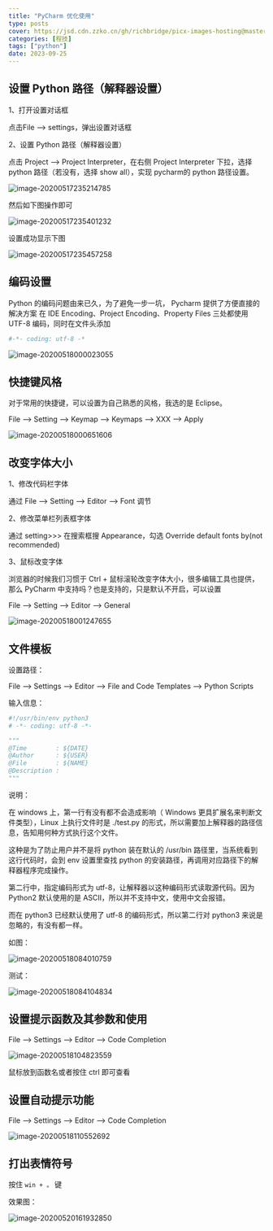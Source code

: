 ```yaml
---
title: "PyCharm 优化使用"
type: posts
cover: https://jsd.cdn.zzko.cn/gh/richbridge/picx-images-hosting@master/thumbnail/audit.avif
categories: [程技]
tags: ["python"]
date: 2023-09-25
---
```



## 设置 Python 路径（解释器设置）

1、打开设置对话框

点击File --> settings，弹出设置对话框

2、设置 Python 路径（解释器设置）

点击 Project --> Project Interpreter，在右侧 Project Interpreter 下拉，选择 python 路径（若没有，选择 show all），实现 pycharm的 python 路径设置。

![image-20200517235214785](https://gitee.com/wugenqiang/PictureBed/raw/master/NoteBook/20200517235215.png)

然后如下图操作即可

![image-20200517235401232](https://gitee.com/wugenqiang/PictureBed/raw/master/NoteBook/20200517235402.png)

设置成功显示下图

![image-20200517235457258](https://gitee.com/wugenqiang/PictureBed/raw/master/NoteBook/20200517235458.png)

## 编码设置

Python 的编码问题由来已久，为了避免一步一坑， Pycharm 提供了方便直接的解决方案
在 IDE Encoding、Project Encoding、Property Files 三处都使用 UTF-8 编码，同时在文件头添加

```python
#-*- coding: utf-8 -*
```

![image-20200518000023055](https://gitee.com/wugenqiang/PictureBed/raw/master/NoteBook/20200518000024.png)

## 快捷键风格

对于常用的快捷键，可以设置为自己熟悉的风格，我选的是 Eclipse。

File --> Setting --> Keymap --> Keymaps --> XXX --> Apply

![image-20200518000651606](https://gitee.com/wugenqiang/PictureBed/raw/master/NoteBook/20200518000652.png)

## 改变字体大小

1、修改代码栏字体

通过 File --> Setting --> Editor --> Font 调节

2、修改菜单栏列表框字体

通过 setting>>> 在搜索框搜 Appearance，勾选 Override default fonts by(not recommended)

3、鼠标改变字体

浏览器的时候我们习惯于 Ctrl + 鼠标滚轮改变字体大小，很多编辑工具也提供，那么 PyCharm 中支持吗？也是支持的，只是默认不开启，可以设置

File --> Setting --> Editor --> General

![image-20200518001247655](https://gitee.com/wugenqiang/PictureBed/raw/master/NoteBook/20200518001248.png)

## 文件模板

设置路径：

File --> Settings --> Editor --> File and Code Templates --> Python Scripts

输入信息：

```python
#!/usr/bin/env python3
# -*- coding: utf-8 -*-

"""
@Time        : ${DATE}
@Author      : ${USER}
@File        : ${NAME}
@Description : 
"""
```

说明：

在 windows 上，第一行有没有都不会造成影响（ Windows 更具扩展名来判断文件类型），Linux 上执行文件时是 ./test.py 的形式，所以需要加上解释器的路径信息，告知用何种方式执行这个文件。

这种是为了防止用户并不是将 python 装在默认的 /usr/bin 路径里，当系统看到这行代码时，会到 env 设置里查找 python 的安装路径，再调用对应路径下的解释器程序完成操作。

第二行中，指定编码形式为 utf-8，让解释器以这种编码形式读取源代码。因为 Python2 默认使用的是 ASCII，所以并不支持中文，使用中文会报错。

而在 python3 已经默认使用了 utf-8 的编码形式，所以第二行对 python3 来说是忽略的，有没有都一样。



如图：

![image-20200518084010759](https://gitee.com/wugenqiang/PictureBed/raw/master/NoteBook/20200518084011.png)

测试：

![image-20200518084104834](https://gitee.com/wugenqiang/PictureBed/raw/master/NoteBook/20200518084105.png)

## 设置提示函数及其参数和使用

File --> Settings --> Editor --> Code Completion

![image-20200518104823559](https://gitee.com/wugenqiang/PictureBed/raw/master/NoteBook/20200518104825.png)

鼠标放到函数名或者按住 ctrl 即可查看

## 设置自动提示功能

File --> Settings --> Editor --> Code Completion

![image-20200518110552692](https://gitee.com/wugenqiang/PictureBed/raw/master/NoteBook/20200518110553.png)

## 打出表情符号

按住 `win + 。` 键

效果图：

![image-20200520161932850](https://gitee.com/wugenqiang/PictureBed/raw/master/NoteBook/20200520161934.png)